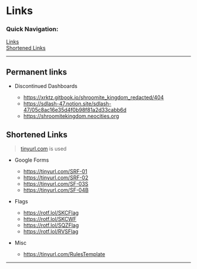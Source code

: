 # Links

### Quick Navigation:
[Links](#links)  
[Shortened Links](#shortened-links)

<!--- lol man -->

***

## Permanent links

- Discontinued Dashboards

  - https://xrktz.gitbook.io/shroomite_kingdom_redacted/404
  - https://sdlash-47.notion.site/sdlash-47/05c8ac16e35d4f0b98f81a2d33cabb6d
  - https://shroomitekingdom.neocities.org

## Shortened Links

> [tinyurl.com](https://tinyurl.com/app) is used

- Google Forms

  - https://tinyurl.com/SRF-01
  - https://tinyurl.com/SRF-02
  - https://tinyurl.com/SF-03S
  - https://tinyurl.com/SF-04B

- Flags

  - https://rotf.lol/SKCFlag
  - https://rotf.lol/SKCWF
  - https://rotf.lol/SQZFlag
  - https://rotf.lol/RVSFlag

- Misc

  - https://tinyurl.com/RulesTemplate

***


